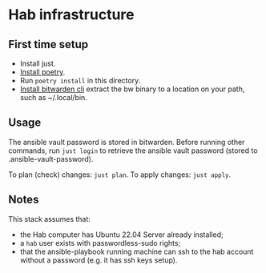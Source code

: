 # Hab infrastructure

## First time setup

* Install just.
* [Install poetry](https://python-poetry.org/docs/#installation).
* Run `poetry install` in this directory.
* [Install bitwarden cli](https://vault.bitwarden.com/download/?app=cli&platform=linux)
  extract the bw binary to a location on your path, such as ~/.local/bin.

## Usage

The ansible vault password is stored in bitwarden. Before running other commands,
run `just login` to retrieve the ansible vault password (stored to .ansible-vault-password).

To plan (check) changes: `just plan`.
To apply changes: `just apply`.

## Notes

This stack assumes that:
* the Hab computer has Ubuntu 22.04 Server already installed;
* a `hab` user exists with passwordless-sudo rights;
* that the ansible-playbook running machine can ssh to the hab account without a password
  (e.g. it has ssh keys setup).
